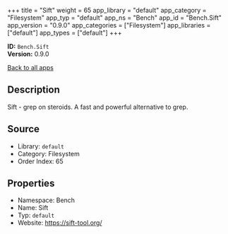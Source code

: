 ﻿+++
title = "Sift"
weight = 65
app_library = "default"
app_category = "Filesystem"
app_typ = "default"
app_ns = "Bench"
app_id = "Bench.Sift"
app_version = "0.9.0"
app_categories = ["Filesystem"]
app_libraries = ["default"]
app_types = ["default"]
+++

**ID:** `Bench.Sift`  
**Version:** 0.9.0  
<!--more-->

[Back to all apps](/apps/)

## Description
Sift - grep on steroids. A fast and powerful alternative to grep.

## Source

* Library: `default`
* Category: Filesystem
* Order Index: 65

## Properties

* Namespace: Bench
* Name: Sift
* Typ: `default`
* Website: <https://sift-tool.org/>

